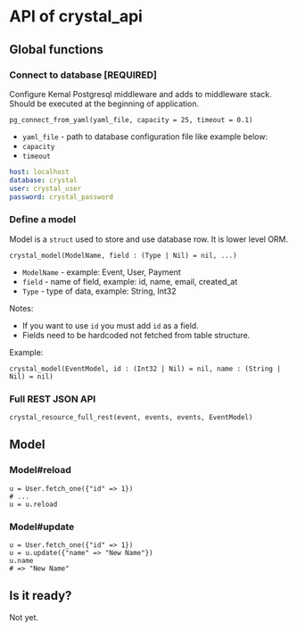 # API of crystal_api

## Global functions

### Connect to database [REQUIRED]

Configure Kemal Postgresql middleware and adds to middleware stack.
Should be executed at the beginning of application.

```crystal
pg_connect_from_yaml(yaml_file, capacity = 25, timeout = 0.1)
```

* `yaml_file` - path to database configuration file like example below:
* `capacity`
* `timeout`

```yaml
host: localhost
database: crystal
user: crystal_user
password: crystal_password
```

### Define a model

Model is a `struct` used to store and use database row. It is lower level ORM.

```crystal
crystal_model(ModelName, field : (Type | Nil) = nil, ...)
```

* `ModelName` - example: Event, User, Payment
* `field` - name of field, example: id, name, email, created_at
* `Type` - type of data, example: String, Int32

Notes:

* If you want to use `id` you must add `id` as a field.
* Fields need to be hardcoded not fetched from table structure.

Example:

```crystal
crystal_model(EventModel, id : (Int32 | Nil) = nil, name : (String | Nil) = nil)
```

### Full REST JSON API

```crystal
crystal_resource_full_rest(event, events, events, EventModel)
```

## Model

### Model#reload

```crystal
u = User.fetch_one({"id" => 1})
# ...
u = u.reload
```

### Model#update

```crystal
u = User.fetch_one({"id" => 1})
u = u.update({"name" => "New Name"})
u.name
# => "New Name"
```


## Is it ready?

Not yet.
